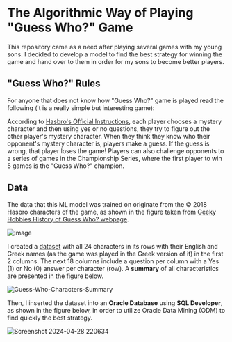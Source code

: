# The Algorithmic Way of Playing "Guess Who?" Game

This repository came as a need after playing several games with my young sons. I decided to develop a model to find the best strategy for winning the game and hand over to them in order for my sons to become better players.

## "Guess Who?" Rules
For anyone that does not know how "Guess Who?" game is played read the following (it is a really simple but interesting game):

According to [Hasbro's Official Instructions](https://instructions.hasbro.com/en-nz/instruction/Guess-Who--Classic-Game), each player chooses a mystery character and then using yes or no questions, they try to figure out the other player's mystery character. When they think they know who their opponent's mystery character is, players make a guess. If the guess is wrong, that player loses the game! Players can also challenge opponents to a series of games in the Championship Series, where the first player to win 5 games is the "Guess Who?" champion.

## Data
The data that this ML model was trained on originate from the &copy; 2018 Hasbro characters of the game, as shown in the figure taken from [Geeky Hobbies History of Guess Who? webpage](https://www.geekyhobbies.com/history-of-guess-who/).

![image](https://github.com/Lefteris-Souflas/Guess-Who-Best-Questions/assets/143879796/be7eedad-e712-4c29-a516-905935a8e9e4)

I created a [dataset](guess_who_dataset.csv) with all 24 characters in its rows with their English and Greek names (as the game was played in the Greek version of it) in the first 2 columns. The next 18 columns include a question per column with a Yes (1) or No (0) answer per character (row). A **summary** of all characteristics are presented in the figure below.

![Guess-Who-Characters-Summary](https://github.com/Lefteris-Souflas/Guess-Who-Best-Questions/assets/143879796/60a710dc-1e58-46d1-9ac5-aff3df44bd78)

Then, I inserted the dataset into an **Oracle Database** using **SQL Developer**, as shown in the figure below, in order to utilize Oracle Data Mining (ODM) to find quickly the best strategy.

![Screenshot 2024-04-28 220634](https://github.com/Lefteris-Souflas/Guess-Who-Best-Questions/assets/143879796/3afc6074-92fe-4ea6-ac54-9a43cd94b6b7)

